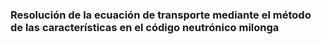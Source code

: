 ### Resolución de la ecuación de transporte mediante el método de las características en el código neutrónico milonga

